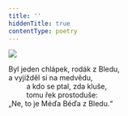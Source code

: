 ```yaml
---
title: ''
hiddenTitle: true
contentType: poetry
---
```


<section>

![](../Images/089.jpg)

Byl jeden chlápek, rodák z Bledu,  
a vyjížděl si na medvědu,  
         a kdo se ptal, zda kluše,  
         tomu řek prostoduše:  
„Ne, to je Méďa Béďa z Bledu.“

</section>

